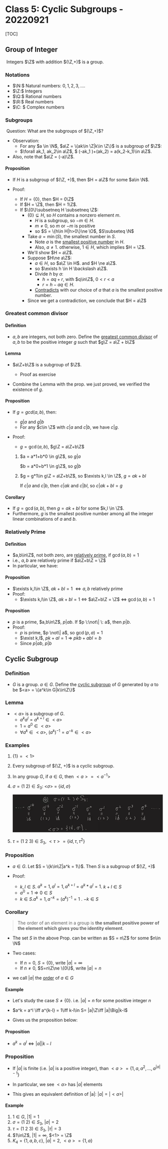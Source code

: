 # Class 5: Cyclic Subgroups - 20220921

[TOC]

## Group of Integer

​         Integers $\Z$ with addition $(\Z,+)$ is a group.

### Notations

* $\N:$ Natural numbers: $0, 1, 2, 3, ....$
* $\Z:$ Integers
* $\Q:$ Rational numbers
* $\R:$ Real numbers
* $\C: $ Complex numbers

### Subgroups

​        Question: What are the subgroups of $(\Z,+)$?

* Observation: 
    * For any $a \in \N$,   $a\Z = \{ak\in \Z|k\in \Z\}$ is a subgroup of $\Z$:
    * $\forall ak_1, ak_2\in a\Z$,     $ (-ak_1 )+(ak_2) = a(k_2-k_1)\in a\Z$.
* Also, note that $a\Z = (-a)\Z$. 

#### Proposition

* If $H$ is a subgroup of $(\Z, +)$, then $H = a\Z$ for some $a\in \N$.

* Proof: 
    * If $H = \{0\}$, then $H = 0\Z$
    * If $H = \Z$, then $H = 1\Z$.
    * If $\{0\}\subsetneq H \subsetneq \Z$:
        * $\{0\} \subsetneq H$, so $H$ contains a nonzero element $m$. 
            * $H$ is a subgroup, so $-m\in H$. 
            * $m\ne 0$, so $m$ or $-m$ is positive
            * so $S = \{h\in H|h>0\}\ne \O$, $S\subseteq \N$
        * Take $a = \min(S)$, the smallest number in $S$. 
            * Note $a$ is the <u>smallest positive number</u> in $H$. 
            * Also, $a\ne 1$. otherwise, $1\in H$, which implies $H = \Z$.
        * We'll show $H = a\Z$.
        * Suppose $H\ne a\Z$:
            * $a\in H$, so $a\Z \in H$.  and $H \ne a\Z$.
            * so $\exists h \in H \backslash a\Z$.
            * Divide $h$ by $a$:
                * $h = aq+r$, with $q\in\Z$, $0<r<a$
                * $r = h-aq \in H$.
            * <u>Contradicts</u> with our choice of $a$ that $a$ is the smallest positive number.
        * Since we get a contradiction, we conclude that $H = a\Z$



### Greatest common divisor

#### Definition

* $a, b$ are integers, not both zero. Define the <u>greatest common divisor</u> of $a,b$ to be the positive integer $g$ such that $g\Z = a\Z + b\Z$

#### Lemma

* $a\Z+b\Z$ is a subgroup of $\Z$.
    * Proof as exercise

* Combine the Lemma with the prop. we just proved, we verified the existence of $g$.

#### Proposition

* If $g = gcd(a,b)$, then:

    * $g|a$ and $g|b$
    * For any $c\in \Z$ with $c|a$ and $c|b$, we have $c|g$.

* Proof:

    * $g = \gcd(a,b)$, $g\Z = a\Z+b\Z$

    1. $a = a*1+b*0 \in g\Z$,  so $g|a$

        $b = a*0+b*1 \in g\Z$,  so $g|b$

    2. $g = g*1\in g\Z = a\Z+b\Z$,   so $\exists k,l \in \Z$, $g = ak+bl$

        If $c|a$ and $c|b$, then $c|ak$ and $c|bl$, so $c|ak+bl = g$

#### Corollary

* If $g = \gcd(a,b)$, then $g = ak+bl$ for some $k,l \in \Z$.
* Furthermore, $g$ is the smallest positive number among all the integer linear combinations of $a$ and $b$. 



### Relatively Prime

#### Definition

* $a,b\in\Z$, not both zero, are <u>relatively prime</u>, if $\gcd(a,b) =1$
* i.e., $a,b$ are relatively prime if $a\Z+b\Z = \Z$
* In particular, we have:

#### Proposition

* $\exists k,l\in \Z$,  $ak+bl = 1$ $\iff a,b$ relatively prime
* Proof:
    * $\exists k,l\in \Z$,  $ak+bl = 1$  $\iff$  $a\Z+b\Z = \Z$   $\iff$  $\gcd(a,b) = 1$

#### Proposition

* $p$ is a prime, $a,b\in\Z$, $p|ab$.   If $p \:\not\| \: a$, then $p|b$.
* Proof:
    * $p$ is prime, $p \not\| a$, so $\gcd(p,a) = 1$
    * $\exist k,l$,   $pk+al = 1$  $\Rightarrow$    $pkb+abl = b$
    * Since $p|ab$, $p|b$



## Cyclic Subgroup

### Definition

* $G$ is a group.  $a\in G$. Define the <u>cyclic subgroup</u> of $G$ generated by $a$ to be $<a> = \{a^k\in G|k\in\Z\}$

### Lemma

* $<a>$ is a subgroup of $G$. 
    * $a^ka^l = a^{k+l}\in<a>$
    * $1 = a^0 \in <a>$
    * $\forall a^k\in <a>$, $(a^k)^{-1} = a^{-k}\in <a>$

### Examples

1. $\{1\} = <1>$

2. Every subgroup of $(\Z, +)$ is a cyclic subgroup.

3. In any group $G$,  if $a\in G$, then $<a> = <a^{-1}>$

4. $\sigma = (1\ 2)\in S_3$:  <$\sigma$> = $\{id, \sigma\}$

    ![image-20220930001235813](./image-20220930001235813.png)

5. $\tau = (1\ 2\ 3)\in S_3$,   $<\tau> = \{id, \tau, \tau^2\}$

### Proposition

* $a\in G$.   Let $S = \{k\in\Z|a^k = 1\}$.  Then $S$ is a subgroup of $(\Z, +)$

* Proof:
    * $k,l \in S$.  $a^k = 1, a^l = 1, a^{k+l} = a^k*a^l = 1$.  $k+l\in S$
    * $a^0 = 1 \Rightarrow 0\in S$
    * $k \in S. a^k = 1, a^{-k} = (a^k)^{-1} =1$ .  $-k\in S$

### Corollary

> The order of an element in a group is **the smallest positive power of the element which gives you the identity element**. 

* The set $S$ in the above Prop. can be written as $S = n\Z$ for some $n\in \N$
* Two cases: 
    * If $n = 0$, $S = \{0\}$,   write $|a| = \infty$ 
    * If $n\ne 0$, $S=n\Z\ne \{0\}$,   write $|a|=n$

* we call $|a|$ the <u>order</u> of $a\in G$

#### Example

* Let's study the case $S\ne\{0\}.$ i.e. $|a|=n$ for some positive integer $n$
* $a^k = a^l \iff a^{k-l} = 1\iff k-l\in S= |a|\Z\iff 
    |a|\Big|k-l$ 

* Gives us the proposition below:

#### Proposition

* $a^k = a^l \iff |a|\Big|k-l$

### Proposition

* If $|a|$ is finite (i.e. $|a|$ is a positive integer), than $<a> = \{1,a,a^2,...,a^{|a|-1}\}$

* In particular, we see $<a>$ has $|a|$ elements
* This gives an equivalent definition of |a|:   $|a| = |<a>|$

#### Example

1. $1\in G$, $|1| = 1$
2. $\sigma = (1\ 2)\in S_3$, $|\sigma| = 2$
3. $\tau = (1\ 2\ 3)\in S_3$,   $|\tau| = 3$
4. $1\in\Z$, $|1| = \infty$, $<1> = \Z$
5. $K_4 = \{1,a,b,c\}$, $|a| = 2$, $<a> = \{1, a\}$



